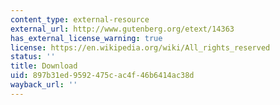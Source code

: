```yaml
---
content_type: external-resource
external_url: http://www.gutenberg.org/etext/14363
has_external_license_warning: true
license: https://en.wikipedia.org/wiki/All_rights_reserved
status: ''
title: Download
uid: 897b31ed-9592-475c-ac4f-46b6414ac38d
wayback_url: ''
---
```

